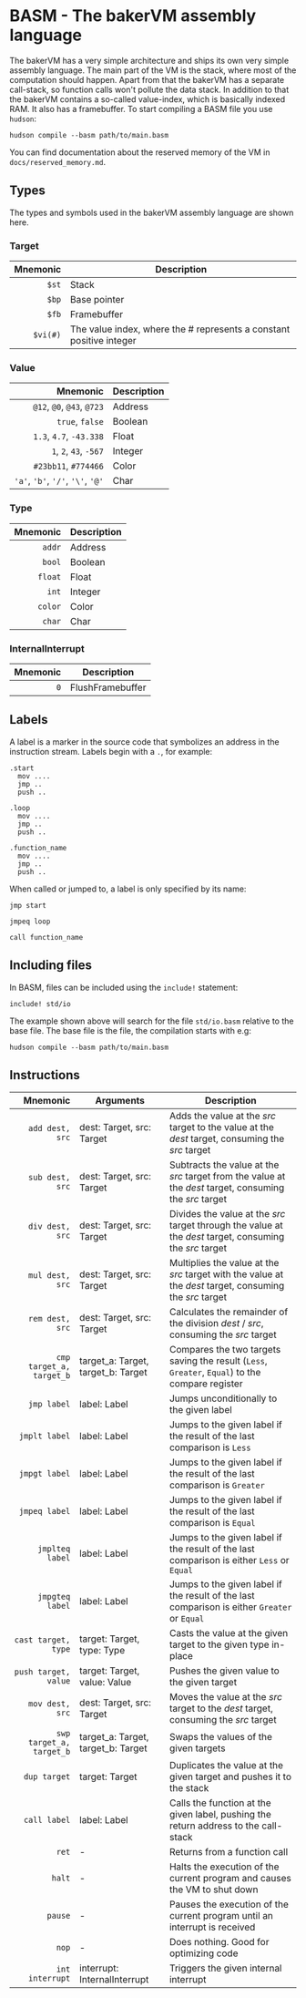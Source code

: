 # BASM - The bakerVM assembly language

The bakerVM has a very simple architecture and ships its own very simple assembly language. The main part of the VM is the stack, where most of the computation should happen. Apart from that the bakerVM has a separate call-stack, so function calls won't pollute the data stack. In addition to that the bakerVM contains a so-called value-index, which is basically indexed RAM. It also has a framebuffer.
To start compiling a BASM file you use `hudson`:
```
hudson compile --basm path/to/main.basm
```

You can find documentation about the reserved memory of the VM in `docs/reserved_memory.md`.

## Types

The types and symbols used in the bakerVM assembly language are shown here.

### Target

| Mnemonic | Description                                                         |
|---------:|---------------------------------------------------------------------|
|    `$st` | Stack                                                               |
|    `$bp` | Base pointer                                                        |
|    `$fb` | Framebuffer                                                         |
| `$vi(#)` | The value index, where the # represents a constant positive integer |

### Value

|                          Mnemonic | Description |
|----------------------------------:|-------------|
|        `@12`, `@0`, `@43`, `@723` | Address     |
|                   `true`, `false` | Boolean     |
|           `1.3`, `4.7`, `-43.338` | Float       |
|            `1`, `2`, `43`, `-567` | Integer     |
|              `#23bb11`, `#774466` | Color       |
| `'a'`, `'b'`, `'/'`, `'\'`, `'@'` | Char        |

### Type

| Mnemonic | Description |
|---------:|-------------|
|   `addr` | Address     |
|   `bool` | Boolean     |
|  `float` | Float       |
|    `int` | Integer     |
|  `color` | Color       |
|   `char` | Char        |

### InternalInterrupt

| Mnemonic | Description      |
|---------:|------------------|
|      `0` | FlushFramebuffer |

## Labels
A label is a marker in the source code that symbolizes an address in the instruction stream. Labels begin with a `.`, for example:
```
.start
  mov ....
  jmp ..
  push ..

.loop
  mov ....
  jmp ..
  push ..

.function_name
  mov ....
  jmp ..
  push ..
```
When called or jumped to, a label is only specified by its name:
```
jmp start

jmpeq loop

call function_name
```

## Including files
In BASM, files can be included using the `include!` statement:
```
include! std/io
```
The example shown above will search for the file `std/io.basm` relative to the base file. The base file is the file, the compilation starts with e.g:
```
hudson compile --basm path/to/main.basm
```




## Instructions

|                 Mnemonic | Arguments                          | Description                                                                                              |
|-------------------------:|------------------------------------|----------------------------------------------------------------------------------------------------------|
|          `add dest, src` | dest: Target, src: Target          | Adds the value at the *src* target to the value at the *dest* target, consuming the *src* target         |
|          `sub dest, src` | dest: Target, src: Target          | Subtracts the value at the *src* target from the value at the *dest* target, consuming the *src* target  |
|          `div dest, src` | dest: Target, src: Target          | Divides the value at the *src* target through the value at the *dest* target, consuming the *src* target |
|          `mul dest, src` | dest: Target, src: Target          | Multiplies the value at the *src* target with the value at the *dest* target, consuming the *src* target |
|          `rem dest, src` | dest: Target, src: Target          | Calculates the remainder of the division *dest* / *src*, consuming the *src* target                      |
| `cmp target_a, target_b` | target_a: Target, target_b: Target | Compares the two targets saving the result (`Less`, `Greater`, `Equal`) to the compare register          |
|              `jmp label` | label: Label                       | Jumps unconditionally to the given label                                                                 |
|            `jmplt label` | label: Label                       | Jumps to the given label if the result of the last comparison is `Less`                                  |
|            `jmpgt label` | label: Label                       | Jumps to the given label if the result of the last comparison is `Greater`                               |
|            `jmpeq label` | label: Label                       | Jumps to the given label if the result of the last comparison is `Equal`                                 |
|          `jmplteq label` | label: Label                       | Jumps to the given label if the result of the last comparison is either `Less` or `Equal`                |
|          `jmpgteq label` | label: Label                       | Jumps to the given label if the result of the last comparison is either `Greater` or `Equal`             |
|      `cast target, type` | target: Target, type: Type         | Casts the value at the given target to the given type in-place                                           |
|     `push target, value` | target: Target, value: Value       | Pushes the given value to the given target                                                               |
|          `mov dest, src` | dest: Target, src: Target          | Moves the value at the *src* target to the *dest* target, consuming the *src* target                     |
| `swp target_a, target_b` | target_a: Target, target_b: Target | Swaps the values of the given targets                                                                    |
|             `dup target` | target: Target                     | Duplicates the value at the given target and pushes it to the stack                                      |
|             `call label` | label: Label                       | Calls the function at the given label, pushing the return address to the call-stack                      |
|                    `ret` | -                                  | Returns from a function call                                                                             |
|                   `halt` | -                                  | Halts the execution of the current program and causes the VM to shut down                                |
|                  `pause` | -                                  | Pauses the execution of the current program until an interrupt is received                               |
|                    `nop` | -                                  | Does nothing. Good for optimizing code                                                                   |
|          `int interrupt` | interrupt: InternalInterrupt       | Triggers the given internal interrupt                                                                    |
